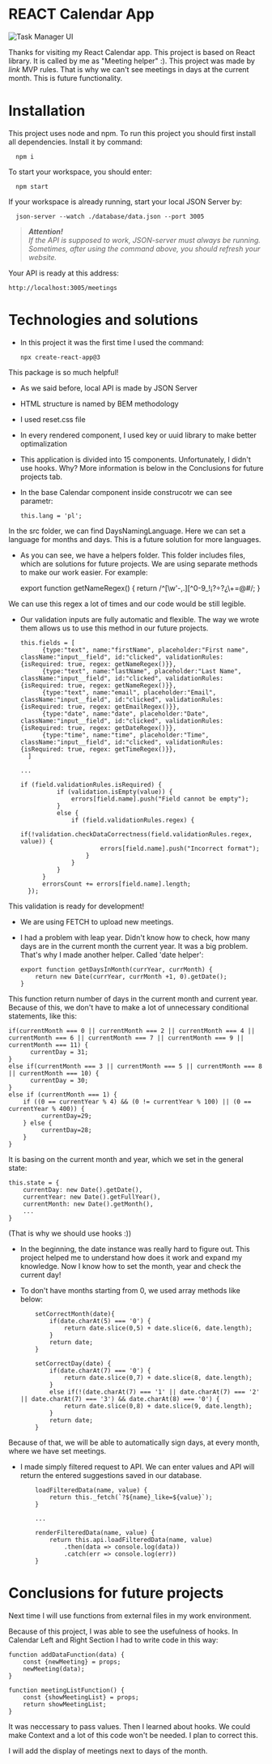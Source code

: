 # REACT Calendar App

![Task Manager UI](https://github.com/DKrawczyk/react-calendar/blob/main/assets/preview.png?raw=true)

Thanks for visiting my React Calendar app. This project is based on React library. It is called by me as "Meeting helper" :). This project was made by *link* MVP rules. That is why we can't see meetings in days at the current month. This is future functionality.


# Installation 

This project uses node and npm. To run this project you should first install all dependencies. Install it by command:

      npm i


To start your workspace, you should enter:

      npm start


If your workspace is already running, start your local JSON Server by:

      json-server --watch ./database/data.json --port 3005


>
>***Attention!**  
> If the API is supposed to work, JSON-server must always be running. Sometimes, after using the command above, you should refresh your website.*
>

Your API is ready at this address:

    http://localhost:3005/meetings


# Technologies and solutions

- In this project it was the first time I used the command:

      npx create-react-app@3
    
This package is so much helpful!

- As we said before, local API is made by JSON Server

- HTML structure is named by BEM methodology

- I used reset.css file

- In every rendered component, I used key or uuid library to make better optimalization

- This application is divided into 15 components. Unfortunately, I didn't use hooks. Why? More information is below in the Conclusions for future projects tab.

- In the base Calendar component inside construcotr we can see parametr:

      this.lang = 'pl';

In the src folder, we can find DaysNamingLanguage. Here we can set a language for months and days. This is a future solution for more languages.

- As you can see, we have a helpers folder. This folder includes files, which are solutions for future projects. We are using separate methods to make our work easier. For example:

    export function getNameRegex() {
        return /^[\w'\-,.][^0-9_!¡?÷?¿\\+=@#$%ˆ&*(){}|~<>;:[\]]{2,}$/;
    }

We can use this regex a lot of times and our code would be still legible.

- Our validation inputs are fully automatic and flexible. The way we wrote them allows us to use this method in our future projects. 

      this.fields = [
            {type:"text", name:"firstName", placeholder:"First name", className:"input__field", id:"clicked", validationRules:{isRequired: true, regex: getNameRegex()}},
            {type:"text", name:"lastName", placeholder:"Last Name", className:"input__field", id:"clicked", validationRules:{isRequired: true, regex: getNameRegex()}},
            {type:"text", name:"email", placeholder:"Email", className:"input__field", id:"clicked", validationRules:{isRequired: true, regex: getEmailRegex()}},
            {type:"date", name:"date", placeholder:"Date", className:"input__field", id:"clicked", validationRules:{isRequired: true, regex: getDateRegex()}},
            {type:"time", name:"time", placeholder:"Time", className:"input__field", id:"clicked", validationRules:{isRequired: true, regex: getTimeRegex()}},
        ]

      ...

      if (field.validationRules.isRequired) {
                if (validation.isEmpty(value)) {
                    errors[field.name].push("Field cannot be empty");
                }
                else {
                    if (field.validationRules.regex) {
                        if(!validation.checkDataCorrectness(field.validationRules.regex, value)) {
                            errors[field.name].push("Incorrect format");
                        }
                    }
                }
            }
            errorsCount += errors[field.name].length;
        });    

This validation is ready for development!

- We are using FETCH to upload new meetings.

- I had a problem with leap year. Didn't know how to check, how many days are in the current month the current year. It was a big problem. That's why I made another helper. Called 'date helper':

      export function getDaysInMonth(currYear, currMonth) {
          return new Date(currYear, currMonth +1, 0).getDate();
      }

This function return number of days in the current month and current year. Because of this, we don't have to make a lot of unnecessary conditional statements, like this:


    if(currentMonth === 0 || currentMonth === 2 || currentMonth === 4 || currentMonth === 6 || currentMonth === 7 || currentMonth === 9 || currentMonth === 11) {
          currentDay = 31;
    }
    else if(currentMonth === 3 || currentMonth === 5 || currentMonth === 8 || currentMonth === 10) {
          currentDay = 30;
    }
    else if (currentMonth === 1) {
        if ((0 == currentYear % 4) && (0 != currentYear % 100) || (0 == currentYear % 400)) {
             currentDay=29;
        } else {
             currentDay=28;
        }
    }


It is basing on the current month and year, which we set in the general state:

    this.state = {
        currentDay: new Date().getDate(),
        currentYear: new Date().getFullYear(),
        currentMonth: new Date().getMonth(),
        ...
    }

(That is why we should use hooks :))

- In the beginning, the date instance was really hard to figure out. This project helped me to understand how does it work and expand my knowledge. Now I know how to set the month, year and check the current day!

- To don't have months starting from 0, we used array methods like below:

          setCorrectMonth(date){
              if(date.charAt(5) === '0') {
                  return date.slice(0,5) + date.slice(6, date.length);
              }
              return date;
          }

          setCorrectDay(date) {
              if(date.charAt(7) === '0') {
                  return date.slice(0,7) + date.slice(8, date.length);
              }
              else if(!(date.charAt(7) === '1' || date.charAt(7) === '2' || date.charAt(7) === '3') && date.charAt(8) === '0') {
                  return date.slice(0,8) + date.slice(9, date.length);
              }
              return date;
          }

Because of that, we will be able to automatically sign days, at every month, where we have set meetings.

- I made simply filtered request to API. We can enter values and API will return the entered suggestions saved in our database. 

          loadFilteredData(name, value) {
              return this._fetch(`?${name}_like=${value}`);
          }

          ...

          renderFilteredData(name, value) {
              return this.api.loadFilteredData(name, value)
                  .then(data => console.log(data))
                  .catch(err => console.log(err))
          }


# Conclusions for future projects

Next time I will use functions from external files in my work environment.

Because of this project, I was able to see the usefulness of hooks. In Calendar Left and Right Section I had to write code in this way:

    function addDataFunction(data) {
        const {newMeeting} = props;
        newMeeting(data);
    }
    
    function meetingListFunction() {
        const {showMeetingList} = props;
        return showMeetingList;
    }

It was neccessary to pass values. Then I learned about hooks. We could make Context and a lot of this code won't be needed. I plan to correct this.

I will add the display of meetings next to days of the month.
